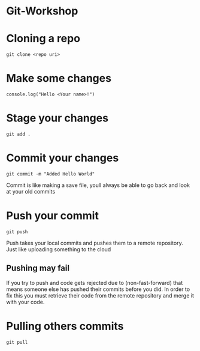 # Git-Workshop

# Cloning a repo
```
git clone <repo uri>
```
# Make some changes
```
console.log("Hello <Your name>!")
```
# Stage your changes
```
git add .
```
# Commit your changes
```
git commit -m "Added Hello World"
```
Commit is like making a save file, youll always be able to go back and look at your old commits
# Push your commit
```
git push
```
Push takes your local commits and pushes them to a remote repository. Just like uploading something to the cloud
## Pushing may fail
If you try to push and code gets rejected due to (non-fast-forward) that means someone else has pushed their commits before you did. In order to fix this you must retrieve their code from the remote repository and merge it with your code.
# Pulling others commits
```
git pull
```
